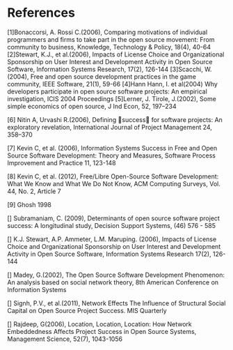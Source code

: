 # References
[1]Bonaccorsi, A. Rossi C.(2006), Comparing motivations of individual programmers and firms to take part in the open source movement: From community to business, Knowledge, Technology & Policy, 18(4), 40-64
[2]Stewart, K.J., et al.(2006), Impacts of License Choice and Organizational Sponsorship on User Interest and Development Activity in Open Source Software, Information Systems Research, 17(2), 126-144
[3]Scacchi, W. (2004), Free and open source development practices in the game community, IEEE Software, 21(1), 59-66
[4]Hann Hann, I. et al(2004) Why developers participate in open source software projects: An empirical investigation, ICIS 2004 Proceedings
[5]Lerner, J. Tirole, J.(2002), Some simple economics of open source, J Ind Econ, 52, 197–234

<!-- 2.1. OSS Participation motivation  -->

<!-- 2.2. OSS Project success -->
<!-- 2.2.1 OSS Project success -->
[6] Nitin A, Urvashi R.(2006), Defining success for software projects: An exploratory revelation, International Journal of Project Management 24, 358–370

[7] Kevin C, et al. (2006), Information Systems Success in Free and Open Source Software Development: Theory and Measures, Software Process Improvement and Practice 11, 123-148

[8] Kevin C, et al. (2012), Free/Libre Open-Source Software Development: What We Know
and What We Do Not Know, ACM Computing Surveys, Vol. 44, No. 2, Article 7

[9] Ghosh 1998


[] Subramaniam, C. (2009), Determinants of open source software project success: A longitudinal study, Decision Support Systems, (46) 576 - 585

[] K.J. Stewart, A.P. Ammeter, L.M. Maruping. (2006), Impacts of License Choice and Organizational Sponsorship on User Interest and Development Activity in Open Source Software, Information Systems Research 17(2), 126-144

<!-- 2.2.2. OSS project as a Network -->
[] Madey, G.(2002), The Open Source Software Development Phenomenon: An analysis based on social network theory, 8th American Conference on Information Systems

[] Signh, P.V., et al.(2011), Network Effects The Influence of Structural Social Capital on Open Source Project Success. MIS Quarterly

[] Rajdeep, G(2006), Location, Location, Location: How Network Embeddedness Affects Project Success in Open Source Systems, Management Science, 52(7), 1043-1056
